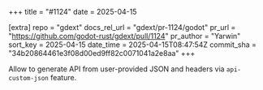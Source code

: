 +++
title = "#1124"
date = 2025-04-15

[extra]
repo = "gdext"
docs_rel_url = "gdext/pr-1124/godot"
pr_url = "https://github.com/godot-rust/gdext/pull/1124"
pr_author = "Yarwin"
sort_key = 2025-04-15
date_time = 2025-04-15T08:47:54Z
commit_sha = "34b20864461e3f08d00ed9ff82c0071041a2e8aa"
+++

Allow to generate API from user-provided JSON and headers via `api-custom-json` feature.
